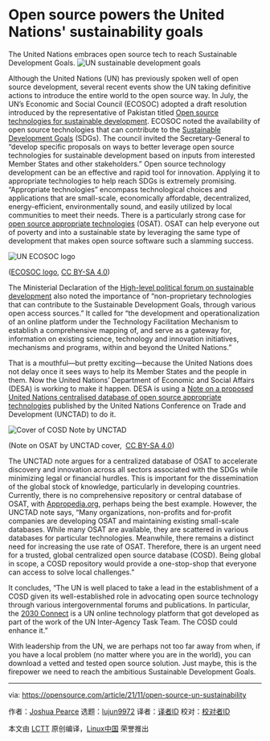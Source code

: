[#]: subject: "Open source powers the United Nations' sustainability goals"
[#]: via: "https://opensource.com/article/21/11/open-source-un-sustainability"
[#]: author: "Joshua Pearce https://opensource.com/users/jmpearce"
[#]: collector: "lujun9972"
[#]: translator: " "
[#]: reviewer: " "
[#]: publisher: " "
[#]: url: " "

Open source powers the United Nations' sustainability goals
======
The United Nations embraces open source tech to reach Sustainable
Development Goals.
![UN sustainable development goals][1]

Although the United Nations (UN) has previously spoken well of open source development, several recent events show the UN taking definitive actions to introduce the entire world to the open source way. In July, the UN’s Economic and Social Council (ECOSOC) adopted a draft resolution introduced by the representative of Pakistan titled [Open source technologies for sustainable development][2]. ECOSOC noted the availability of open source technologies that can contribute to the [Sustainable Development Goals][3] (SDGs). The council invited the Secretary-General to “develop specific proposals on ways to better leverage open source technologies for sustainable development based on inputs from interested Member States and other stakeholders.” Open source technology development can be an effective and rapid tool for innovation. Applying it to appropriate technologies to help reach SDGs is extremely promising. “Appropriate technologies” encompass technological choices and applications that are small-scale, economically affordable, decentralized, energy-efficient, environmentally sound, and easily utilized by local communities to meet their needs. There is a particularly strong case for [open source appropriate technologies][4] (OSAT). OSAT can help everyone out of poverty and into a sustainable state by leveraging the same type of development that makes open source software such a slamming success.

![UN ECOSOC logo][5]

([ECOSOC logo][6], [CC BY-SA 4.0][7])

The Ministerial Declaration of the [High-level political forum on sustainable development][8] also noted the importance of “non-proprietary technologies that can contribute to the Sustainable Development Goals, through various open access sources.” It called for “the development and operationalization of an online platform under the Technology Facilitation Mechanism to establish a comprehensive mapping of, and serve as a gateway for, information on existing science, technology and innovation initiatives, mechanisms and programs, within and beyond the United Nations.”

That is a mouthful—but pretty exciting—because the United Nations does not delay once it sees ways to help its Member States and the people in them. Now the United Nations’ Department of Economic and Social Affairs (DESA) is working to make it happen. DESA is using a [Note on a proposed United Nations centralised database of open source appropriate technologies][9] published by the United Nations Conference on Trade and Development (UNCTAD) to do it. 

![Cover of COSD Note by UNCTAD][10]

(Note on OSAT by UNCTAD cover,  [CC BY-SA 4.0][7])

The UNCTAD note argues for a centralized database of OSAT to accelerate discovery and innovation across all sectors associated with the SDGs while minimizing legal or financial hurdles. This is important for the dissemination of the global stock of knowledge, particularly in developing countries. Currently, there is no comprehensive repository or central database of OSAT, with [Appropedia.org][11], perhaps being the best example. However, the UNCTAD note says, “Many organizations, non-profits and for-profit companies are developing OSAT and maintaining existing small-scale databases. While many OSAT are available, they are scattered in various databases for particular technologies. Meanwhile, there remains a distinct need for increasing the use rate of OSAT. Therefore, there is an urgent need for a trusted, global centralized open source database (COSD). Being global in scope, a COSD repository would provide a one-stop-shop that everyone can access to solve local challenges.”

It concludes, “The UN is well placed to take a lead in the establishment of a COSD given its well-established role in advocating open source technology through various intergovernmental forums and publications. In particular, the [2030 Connect][12] is a UN online technology platform that got developed as part of the work of the UN Inter-Agency Task Team. The COSD could enhance it.” 

With leadership from the UN, we are perhaps not too far away from when, if you have a local problem (no matter where you are in the world), you can download a vetted and tested open source solution. Just maybe, this is the firepower we need to reach the ambitious Sustainable Development Goals.

--------------------------------------------------------------------------------

via: https://opensource.com/article/21/11/open-source-un-sustainability

作者：[Joshua Pearce][a]
选题：[lujun9972][b]
译者：[译者ID](https://github.com/译者ID)
校对：[校对者ID](https://github.com/校对者ID)

本文由 [LCTT](https://github.com/LCTT/TranslateProject) 原创编译，[Linux中国](https://linux.cn/) 荣誉推出

[a]: https://opensource.com/users/jmpearce
[b]: https://github.com/lujun9972
[1]: https://opensource.com/sites/default/files/styles/image-full-size/public/lead-images/un_sustainable-development-goals.jpg?itok=M4dVfBLs (UN sustainable development goals)
[2]: https://unctad.org/system/files/official-document/ecosoc_res_2021d30_en.pdf
[3]: https://sdgs.un.org/goals
[4]: https://link.springer.com/article/10.1007/s10668-012-9337-9
[5]: https://opensource.com/sites/default/files/uploads/un_ecosoc-logo.png (UN ECOSOCC logo)
[6]: https://commons.wikimedia.org/wiki/File:ECOSOC.jpg
[7]: https://creativecommons.org/licenses/by-sa/4.0/
[8]: https://sustainabledevelopment.un.org/content/documents/28939Draft_HLPF_HLS_Ministerial_Declaration_14_July.pdf
[9]: https://unctad.org/webflyer/note-proposed-united-nations-centralised-database-open-source-appropriate-technologies
[10]: https://opensource.com/sites/default/files/uploads/cover-cosd-note.png (Cover of COSD Note by UNCTAD)
[11]: https://www.appropedia.org/
[12]: https://tfm2030connect.un.org/
